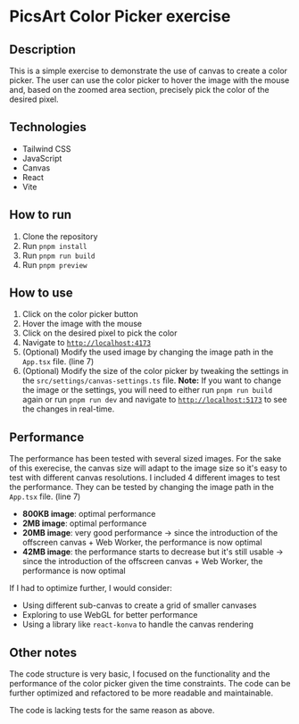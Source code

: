 # PicsArt Color Picker exercise

## Description

This is a simple exercise to demonstrate the use of canvas to create a color picker. The user can use the color picker to hover the image with the mouse and, based on the zoomed area section, precisely pick the color of the desired pixel.

## Technologies

-   Tailwind CSS
-   JavaScript
-   Canvas
-   React
-   Vite

## How to run

1. Clone the repository
2. Run `pnpm install`
3. Run `pnpm run build`
4. Run `pnpm preview`

## How to use

1. Click on the color picker button
2. Hover the image with the mouse
3. Click on the desired pixel to pick the color
4. Navigate to [`http://localhost:4173`](http://localhost:5173)
5. (Optional) Modify the used image by changing the image path in the `App.tsx` file. (line 7)
6. (Optional) Modify the size of the color picker by tweaking the settings in the `src/settings/canvas-settings.ts` file.
   **Note:** If you want to change the image or the settings, you will need to either run `pnpm run build` again or run `pnpm run dev` and navigate to [`http://localhost:5173`](http://localhost:5173) to see the changes in real-time.

## Performance

The performance has been tested with several sized images. For the sake of this exerecise, the canvas size will adapt to the image size so it's easy to test with different canvas resolutions.
I included 4 different images to test the performance. They can be tested by changing the image path in the `App.tsx` file. (line 7)

-   **800KB image**: optimal performance
-   **2MB image**: optimal performance
-   **20MB image**: very good performance -> since the introduction of the offscreen canvas + Web Worker, the performance is now optimal
-   **42MB image**: the performance starts to decrease but it's still usable -> since the introduction of the offscreen canvas + Web Worker, the performance is now optimal

If I had to optimize further, I would consider:

-   Using different sub-canvas to create a grid of smaller canvases
-   Exploring to use WebGL for better performance
-   Using a library like `react-konva` to handle the canvas rendering

## Other notes

The code structure is very basic, I focused on the functionality and the performance of the color picker given the time constraints. The code can be further optimized and refactored to be more readable and maintainable.

The code is lacking tests for the same reason as above.
